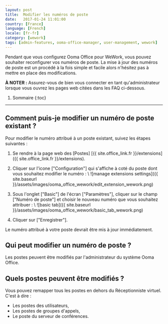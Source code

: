 ```yaml
---
layout: post
title:  Modifier les numéros de poste
date:   2017-01-24 11:01:00
country: [France]
language: [French]
locale: [fr-fr]
category: [wework]
tags: [admin-features, ooma-office-manager, user-management, wework]
---
```


Pendant que vous configurez Ooma Office pour WeWork, vous pouvez souhaiter reconfigurer vos numéros de poste. La mise à jour des numéros de poste est un procédé à la fois simple et facile alors n'hésitez pas à mettre en place des modifications.

**À NOTER :** Assurez-vous de bien vous connecter en tant qu'administrateur lorsque vous ouvrez les pages web citées dans les FAQ ci-dessous.

1. Sommaire
{:toc}
* * *

## Comment puis-je modifier un numéro de poste existant ?

Pour modifier le numéro attribué à un poste existant, suivez les étapes suivantes :

1. Se rendre à la page web des [Postes] [{{ site.office_link.fr }}/extensions]({{ site.office_link.fr }}/extensions).
2. Cliquer sur l'icone ["Configuration"] qui s'affiche à coté du poste dont vous souhaitez modifier le numéro : \\
   ![manage extensions settings]({{ site.baseurl }}/assets/images/ooma_office_wework/edit_extension_wework.png)

3. Sous l'onglet ["Basic"] de l'écran ["Paramètres"], cliquer sur le champ ["Numéro de poste"] et choisir le nouveau numéro que vous souhaitez attribuer : \\
   ![basic tab]({{ site.baseurl }}/assets/images/ooma_office_wework/basic_tab_wework.png)

4. Cliquer sur ["Enregistrer"].

Le numéro attribué à votre poste devrait être mis à jour immédiatement.

## Qui peut modifier un numéro de poste ? 

Les postes peuvent être modifiés par l'administrateur du système Ooma Office.

## Quels postes peuvent être modifiés ?

Vous pouvez remapper tous les postes en dehors du Réceptionniste virtuel. C'est à dire :

* Les postes des utilisateurs,
* Les postes de groupes d'appels,
* Le poste du serveur de conférences.